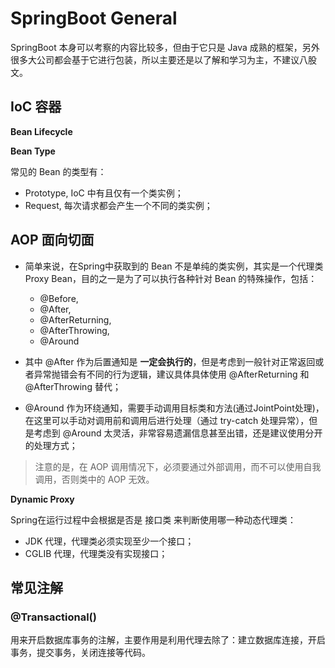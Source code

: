 # SpringBoot General

SpringBoot 本身可以考察的内容比较多，但由于它只是 Java 成熟的框架，另外很多大公司都会基于它进行包装，所以主要还是以了解和学习为主，不建议八股文。

## IoC 容器

__Bean Lifecycle__

__Bean Type__

常见的 Bean 的类型有：
- Prototype, IoC 中有且仅有一个类实例；
- Request, 每次请求都会产生一个不同的类实例；

## AOP 面向切面

- 简单来说，在Spring中获取到的 Bean 不是单纯的类实例，其实是一个代理类 Proxy Bean，目的之一是为了可以执行各种针对 Bean 的特殊操作，包括：
  + @Before, 
  + @After, 
  + @AfterReturning,
  + @AfterThrowing,
  + @Around

- 其中 @After 作为后置通知是 __一定会执行的__，但是考虑到一般针对正常返回或者异常抛错会有不同的行为逻辑，建议具体具体使用 @AfterReturning 和 @AfterThrowing 替代；
- @Around 作为环绕通知，需要手动调用目标类和方法(通过JointPoint处理)，在这里可以手动对调用前和调用后进行处理（通过 try-catch 处理异常），但是考虑到 @Around 太灵活，非常容易遗漏信息甚至出错，还是建议使用分开的处理方式；

>注意的是，在 AOP 调用情况下，必须要通过外部调用，而不可以使用自我调用，否则类中的 AOP 无效。

__Dynamic Proxy__

Spring在运行过程中会根据是否是 接口类 来判断使用哪一种动态代理类：
- JDK 代理，代理类必须实现至少一个接口；
- CGLIB 代理，代理类没有实现接口；

## 常见注解

### @Transactional()

用来开启数据库事务的注解，主要作用是利用代理去除了：建立数据库连接，开启事务，提交事务，关闭连接等代码。

